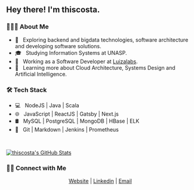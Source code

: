 <h2> Hey there! I'm thiscosta.</h2>

<h3> 👨🏻‍💻 About Me </h3>

- 🤔 &nbsp; Exploring backend and bigdata technologies, software architecture and developing software solutions.
- 🎓 &nbsp; Studying Information Systems at UNASP.
- 💼 &nbsp; Working as a Software Developer at [Luizalabs](https://www.linkedin.com/company/luizalabs/mycompany/).
- 🌱 &nbsp; Learning more about Cloud Architecture, Systems Design and Artificial Intelligence.

<h3>🛠 Tech Stack</h3>

- 💻 &nbsp; NodeJS | Java | Scala
- 🌐 &nbsp; JavaScript | ReactJS | Gatsby | Next.js
- 🛢 &nbsp; MySQL | PostgreSQL | MongoDB | HBase | ELK 
- 🔧 &nbsp; Git | Markdown | Jenkins | Prometheus

<br/>

[![thiscosta's GitHub Stats](https://github-readme-stats.vercel.app/api?username=thiscosta&show_icons=true)](https://github.com/thiscosta)

<h3> 🤝🏻 Connect with Me </h3>

<p align="center">
<a href="https://www.thiscosta.com">Website</a>
<span> | </span>
<a href="https://www.linkedin.com/in/thiscosta00/">Linkedin</a>
<span> | </span>
<a href="mailto:thiago@codestudio.com">Email</a>
</p>
